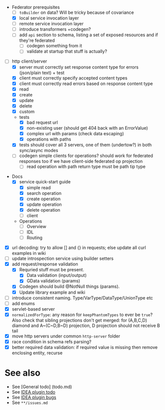 - Federator prerequisites
  - [ ] `toBuilder` on data? Will be tricky because of covariance
  - [x] local service invocation layer
  - [ ] remote service invocation layer
  - [ ] introduce transformers +codegen?
  - [ ] add `api` section to schema, listing a set of exposed resources and if they're federated
    - [ ] codegen something from it
    - [ ] validate at startup that stuff is actually?
    
- [ ] http client/server
  - [x] server must correctly set response content type for errors (json/plain text) + test
  - [x] client must correctly specify accepted content types
  - [x] client must correctly read errors based on response content type
  - [x] read
  - [x] create
  - [x] update
  - [x] delete
  - [x] custom
  - tests
    - [x] bad request url
    - [x] non-existing user (should get 404 back with an ErrorValue)
    - [x] complex url with params (check data escaping)
    - [x] operations with paths
  - [x] tests should cover all 3 servers, one of them (undertow?) in both sync/async modes
  - [ ] codegen simple clients for operations? should work for federated responses too if we have client-side federated op projection
    - [ ] read operation with path return type must be path tip type

- Docs
  - [x] service quick-start guide
    - [x] simple read
    - [x] search operation
    - [x] create operation
    - [x] update operation
    - [x] delete operation
    - [ ] client
  - Operations
    - [ ] Overview
    - [ ] IDL
    - [ ] Routing
    
- [x] url decoding: try to allow [] and {} in requests; else update all curl examples in wiki
- [ ] update introspection service using builder setters
- [x] add request/response validation
  - [x] Requried stuff must be present. 
    - [x] Data validation (input/output)
    - [x] GData validation (params)
  - [x] Codegen should build @NotNull things (params). 
  - [x] Update library example and wiki
- [ ] introduce consistent naming. Type/VarType/DataType/UnionType etc
- [ ] add enums
- [x] servlet-based server
- [x] `normalizedForType`: any reason for `keepPhantomTypes` to ever be `true`? Also check that sibling projections don't get merged: for (A,B,C,D) diamond and A~(C~D,B~D) projection, D projection should not receive B tail 
- [x] move http servers under common `http-server` folder
- [x] race condition in schema refs parsing?
- [x] better required data validation: if required value is missing then remove enclosing entity, recurse

# See also
- See [General todo] (todo.md)
- See [IDEA plugin todo](idea-plugin/todo.md)
- See [IDEA plugin bugs](idea-plugin/bugs.md)
- See `**/issues.md`
